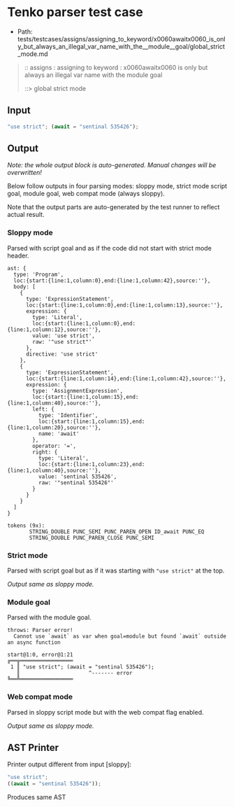 # Tenko parser test case

- Path: tests/testcases/assigns/assigning_to_keyword/x0060awaitx0060_is_only_but_always_an_illegal_var_name_with_the__module__goal/global_strict_mode.md

> :: assigns : assigning to keyword : x0060awaitx0060 is only but always an illegal var name with the module goal
>
> ::> global strict mode

## Input

`````js
"use strict"; (await = "sentinal 535426");
`````

## Output

_Note: the whole output block is auto-generated. Manual changes will be overwritten!_

Below follow outputs in four parsing modes: sloppy mode, strict mode script goal, module goal, web compat mode (always sloppy).

Note that the output parts are auto-generated by the test runner to reflect actual result.

### Sloppy mode

Parsed with script goal and as if the code did not start with strict mode header.

`````
ast: {
  type: 'Program',
  loc:{start:{line:1,column:0},end:{line:1,column:42},source:''},
  body: [
    {
      type: 'ExpressionStatement',
      loc:{start:{line:1,column:0},end:{line:1,column:13},source:''},
      expression: {
        type: 'Literal',
        loc:{start:{line:1,column:0},end:{line:1,column:12},source:''},
        value: 'use strict',
        raw: '"use strict"'
      },
      directive: 'use strict'
    },
    {
      type: 'ExpressionStatement',
      loc:{start:{line:1,column:14},end:{line:1,column:42},source:''},
      expression: {
        type: 'AssignmentExpression',
        loc:{start:{line:1,column:15},end:{line:1,column:40},source:''},
        left: {
          type: 'Identifier',
          loc:{start:{line:1,column:15},end:{line:1,column:20},source:''},
          name: 'await'
        },
        operator: '=',
        right: {
          type: 'Literal',
          loc:{start:{line:1,column:23},end:{line:1,column:40},source:''},
          value: 'sentinal 535426',
          raw: '"sentinal 535426"'
        }
      }
    }
  ]
}

tokens (9x):
       STRING_DOUBLE PUNC_SEMI PUNC_PAREN_OPEN ID_await PUNC_EQ
       STRING_DOUBLE PUNC_PAREN_CLOSE PUNC_SEMI
`````

### Strict mode

Parsed with script goal but as if it was starting with `"use strict"` at the top.

_Output same as sloppy mode._

### Module goal

Parsed with the module goal.

`````
throws: Parser error!
  Cannot use `await` as var when goal=module but found `await` outside an async function

start@1:0, error@1:21
╔══╦═════════════════
 1 ║ "use strict"; (await = "sentinal 535426");
   ║                      ^------- error
╚══╩═════════════════

`````


### Web compat mode

Parsed in sloppy script mode but with the web compat flag enabled.

_Output same as sloppy mode._

## AST Printer

Printer output different from input [sloppy]:

````js
"use strict";
((await = "sentinal 535426"));
````

Produces same AST
